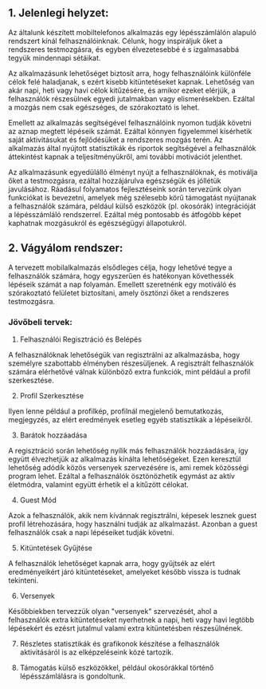 ## 1. Jelenlegi helyzet:

Az általunk készített mobiltelefonos alkalmazás egy lépésszámlálón alapuló rendszert kínál felhasználóinknak.
Célunk, hogy inspiráljuk őket a rendszeres testmozgásra, és egyben élvezetesebbé é
s izgalmasabbá tegyük mindennapi sétáikat.

Az alkalmazásunk lehetőséget biztosít arra, hogy felhasználóink különféle célok felé haladjanak,
s ezért kisebb kitüntetéseket kapnak.
Lehetőség van akár napi, heti vagy havi célok kitűzésére, és amikor ezeket elérjük,
a felhasználók részesülnek egyedi jutalmakban vagy elismerésekben.
Ezáltal a mozgás nem csak egészséges, de szórakoztató is lehet.

Emellett az alkalmazás segítségével felhasználóink nyomon tudják követni az aznap megtett lépéseik számát.
Ezáltal könnyen figyelemmel kísérhetik saját aktivitásukat és fejlődésüket a rendszeres mozgás terén.
Az alkalmazás által nyújtott statisztikák és riportok segítségével a felhasználók áttekintést kapnak
a teljesítményükről, ami további motivációt jelenthet.

Az alkalmazásunk egyedülálló élményt nyújt a felhasználóknak, és motiválja őket a testmozgásra,
ezáltal hozzájárulva egészségük és jóllétük javulásához.
Ráadásul folyamatos fejlesztéseink során tervezünk olyan funkciókat is bevezetni,
amelyek még szélesebb körű támogatást nyújtanak a felhasználók számára, például külső eszközök
(pl. okosórák) integrációját a lépésszámláló rendszerrel.
Ezáltal még pontosabb és átfogóbb képet kaphatnak mozgásukról és egészségügyi állapotukról.

## 2. Vágyálom rendszer:

A tervezett mobilalkalmazás elsődleges célja, hogy lehetővé tegye a felhasználók számára,
hogy egyszerűen és hatékonyan követhessék lépéseik számát a nap folyamán.
Emellett szeretnénk egy motiváló és szórakoztató felületet biztosítani,
amely ösztönzi őket a rendszeres testmozgásra.

### Jövőbeli tervek:

1. Felhasználói Regisztráció és Belépés

A felhasználóknak lehetőségük van regisztrálni az alkalmazásba, hogy személyre szabottabb élményben részesüljenek.
A regisztrált felhasználók számára elérhetővé válnak különböző extra funkciók, mint például a profil szerkesztése.

2. Profil Szerkesztése

Ilyen lenne például a profilkép, profilnál megjelenő bemutatkozás, megjegyzés,
az elért eredmények esetleg egyéb statisztikák a lépéseikről.

3. Barátok hozzáadása

A regisztráció során lehetőség nyílik más felhasználók hozzáadására,
így együtt élvezhetjük az alkalmazás kínálta lehetőségeket.
Ezen keresztül lehetőség adódik közös versenyek szervezésére is,
ami remek közösségi program lehet.
Ezáltal a felhasználók ösztönözhetik egymást az aktív életmódra, valamint együtt érhetik el a kitűzött célokat.

4. Guest Mód

Azok a felhasználók, akik nem kívánnak regisztrálni, képesek lesznek guest profil létrehozására,
hogy használni tudják az alkalmazást.
Azonban a guest felhasználók csak a napi lépéseiket tudják követni.

5. Kitüntetések Gyűjtése

A felhasználók lehetőséget kapnak arra, hogy gyűjtsék az elért eredményeikért járó kitüntetéseket,
amelyeket később vissza is tudnak tekinteni.

6. Versenyek

Későbbiekben tervezzük olyan "versenyek" szervezését, ahol a felhasználók extra kitüntetéseket nyerhetnek a napi,
heti vagy havi legtöbb lépésekért és ezésrt jutalmul valami extra kitüntetésben részesülnének.

7. Részletes statisztikák és grafikonok készítése a felhasználók aktivitásáról is az elképzeléseink közé tartozik.


8. Támogatás külső eszközökkel, például okosórákkal történő lépésszámlálásra is gondoltunk.